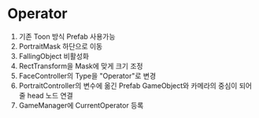 # Operator

1. 기존 Toon 방식 Prefab 사용가능
2. PortraitMask 하단으로 이동
3. FallingObject 비활성화
4. RectTransform을 Mask에 맞게 크기 조정
5. FaceController의 Type을 "Operator"로 변경
6. PortraitController의 변수에 옮긴 Prefab GameObject와 카메라의 중심이 되어줄 head 노드 연결
7. GameManager에 CurrentOperator 등록
